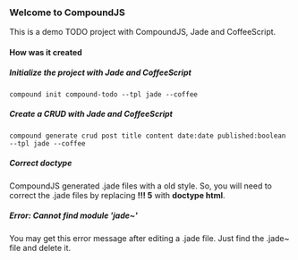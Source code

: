 ### Welcome to CompoundJS ###

This is a demo TODO project with CompoundJS, Jade and CoffeeScript.

#### How was it created ####

##### Initialize the project with Jade and CoffeeScript #####

```
compound init compound-todo --tpl jade --coffee
```

##### Create a CRUD with Jade and CoffeeScript #####

```
compound generate crud post title content date:date published:boolean --tpl jade --coffee
```

##### Correct doctype #####

CompoundJS generated .jade files with a old style. So, you will need to correct the .jade files by replacing **!!! 5** with **doctype html**.

##### Error: Cannot find module 'jade~' #####

You may get this error message after editing a .jade file. Just find the .jade~ file and delete it.
